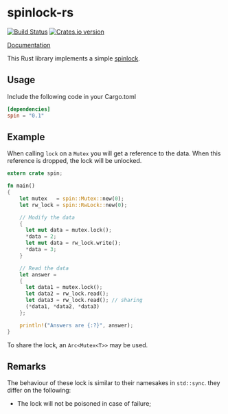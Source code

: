 spinlock-rs
===========

[![Build Status](https://travis-ci.org/mvdnes/spinlock-rs.svg)](https://travis-ci.org/mvdnes/spinlock-rs)
[![Crates.io version](https://img.shields.io/crates/v/spin.svg)](https://crates.io/crates/spin)

[Documentation](https://mvdnes.github.io/rust-docs/spinlock-rs/spin/index.html)

This Rust library implements a simple
[spinlock](https://en.wikipedia.org/wiki/Mutex).

Usage
-----

Include the following code in your Cargo.toml

```toml
[dependencies]
spin = "0.1"
```

Example
-------

When calling `lock` on a `Mutex` you will get a reference to the data. When this
reference is dropped, the lock will be unlocked.

```rust
extern crate spin;

fn main()
{
    let mutex   = spin::Mutex::new(0);
    let rw_lock = spin::RwLock::new(0);

    // Modify the data
    {
      let mut data = mutex.lock();
      *data = 2;
      let mut data = rw_lock.write();
      *data = 3;
    }

    // Read the data
    let answer =
    {
      let data1 = mutex.lock();
      let data2 = rw_lock.read();
      let data3 = rw_lock.read(); // sharing
      (*data1, *data2, *data3)
    };

    println!("Answers are {:?}", answer);
}
```

To share the lock, an `Arc<Mutex<T>>` may be used.

Remarks
-------

The behaviour of these lock is similar to their namesakes in `std::sync`. they
differ on the following:

 - The lock will not be poisoned in case of failure;
